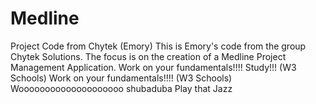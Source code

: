 # Medline
Project Code from Chytek (Emory)
This is Emory's code from the group Chytek Solutions. The focus is on the creation of a Medline Project Management Application.
Work on your fundamentals!!!! Study!!! (W3 Schools)
Work on your fundamentals!!!! (W3 Schools)
Woooooooooooooooooooo shubaduba Play that Jazz
